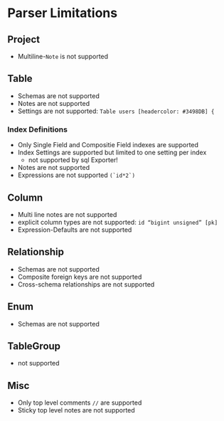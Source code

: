 # Parser Limitations

## Project
- Multiline-`Note` is not supported

## Table
- Schemas are not supported
- Notes are not supported 
- Settings are not supported: `Table users [headercolor: #3498DB] {`
### Index Definitions
- Only Single Field and Compositie Field indexes are supported
- Index Settings are supported but limited to one setting per index
  - not supported by sql Exporter!
- Notes are not supported
- Expressions are not supported ```(`id*2`)```

## Column
- Multi line notes are not supported 
- explicit column types are not supported: `id “bigint unsigned” [pk]`
- Expression-Defaults are not supported 

## Relationship
- Schemas are not supported
- Composite foreign keys are not supported
- Cross-schema relationships are not supported

## Enum
- Schemas are not supported

## TableGroup
- not supported

## Misc
- Only top level comments `//` are supported
- Sticky top level notes are not supported
